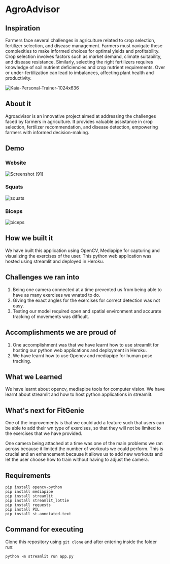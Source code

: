# AgroAdvisor

## Inspiration

Farmers face several challenges in agriculture related to crop selection, fertilizer selection, and disease management. Farmers must navigate these complexities to make informed choices for optimal yields and profitability. Crop selection involves factors such as market demand, climate suitability, and disease resistance. Similarly, selecting the right fertilizers requires knowledge of soil nutrient deficiencies and crop nutrient requirements. Over or under-fertilization can lead to imbalances, affecting plant health and productivity.

![Kaia-Personal-Trainer-1024x636](https://user-images.githubusercontent.com/84268500/215325986-379b1ee0-2dfe-409f-a04f-24cfffebda45.jpg)

## About it 

Agroadvisor is an innovative project aimed at addressing the challenges faced by farmers in agriculture. It provides valuable assistance in crop selection, fertilizer recommendation, and disease detection, empowering farmers with informed decision-making.

## Demo

### Website
![Screenshot (91)](https://github.com/Yogiraj587/AgroAdvisor/assets/84268500/a248df74-4bc6-4ecd-be2e-967cf8d918cc)
### Squats

![squats](https://user-images.githubusercontent.com/84268500/215326419-c261dfda-fbdb-4c6e-934d-cef09ba32fd1.jpeg)
### Biceps
![biceps](https://user-images.githubusercontent.com/84268500/215326450-0e16abfc-b788-4cd8-a32d-ff3d16daece1.jpeg)

## How we built it

We have built this application using OpenCV, Mediapipe for capturing and visualizing the exercises of the user. This python web application was hosted using streamlit and deployed in Heroku. 

## Challenges we ran into

1. Being one camera connected at a time prevented us from being able to have as many exercises we wnated to do.
2. Giving the exact angles for the exercises for correct detection was not easy.
3. Testing our model required open and spatial environment and accurate tracking of movements was difficult.

## Accomplishments we are proud of 

1. One accomplishment was that we have learnt how to use streamlit for hosting our python web applications and deployment in Heroku.
2. We have learnt how to use Opencv and mediapipe for human pose tracking.

## What we Learned
 
We have learnt about opencv, mediapipe tools for computer vision. We have learnt about streamlit and how to host python applications in streamlit. 

## What's next for FitGenie
 
One of the improvements is that we could add a feature such that users can be able to add their wn type of exercises, so that they will not be limited to the exercises that we have provided.

One camera being attached at a time was one of the main problems we ran across because it limited the number of workouts we could perform. This is crucial and an enhancement because it allows us to add new workouts and let the user choose how to train without having to adjust the camera.

## Requirements
```
pip install opencv-python
pip install mediapipe
pip install streamlit
pip install streamlit_lottie
pip install requests
pip install PIL
pip install st-annotated-text
```

## Command for executing
Clone this repository using ```git clone``` and after entering inside the folder run:
```
python -m streamlit run app.py
```
